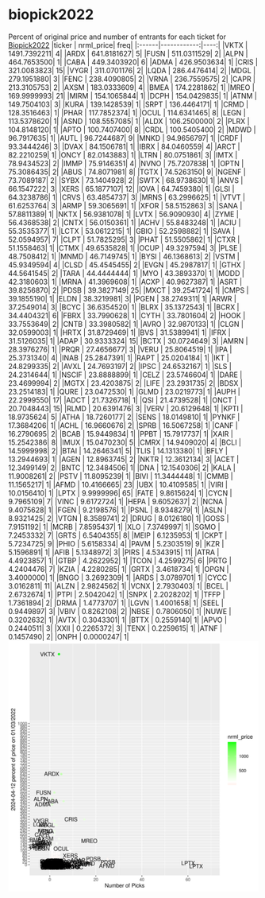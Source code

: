 # biopick2022
Percent of original price and number of entrants for each ticket for [Biopick2022](https://twitter.com/hashtag/Biopick2022)
|ticker |   nrml_price| freq|
|:------|------------:|----:|
|VKTX   | 1491.7392211|    4|
|ARDX   |  641.8181627|    5|
|FUSN   |  511.0311529|    2|
|ALPN   |  464.7653500|    1|
|CABA   |  449.3403920|    6|
|ADMA   |  426.9503634|    1|
|CRIS   |  321.0083823|   15|
|VYGR   |  311.0701176|    2|
|LQDA   |  286.4476414|    2|
|MDGL   |  279.1951880|    3|
|FENC   |  238.4090805|    2|
|VRNA   |  236.7559575|    2|
|CAPR   |  213.3105753|    2|
|AXSM   |  183.0333609|    4|
|BMEA   |  174.2281862|    1|
|MREO   |  169.9999993|   21|
|MIRM   |  154.1065844|    1|
|DCPH   |  154.0429835|    1|
|ATNM   |  149.7504103|    3|
|KURA   |  139.1428539|    1|
|SRPT   |  136.4464171|    1|
|CRMD   |  128.3516463|    1|
|PHAR   |  117.7852374|    1|
|OCUL   |  114.6341465|    8|
|LEGN   |  113.5378620|    1|
|ASND   |  108.5557085|    1|
|ALDX   |  106.2500000|    2|
|PLRX   |  104.8148120|    1|
|APTO   |  100.7407400|    8|
|CRDL   |  100.5405400|    2|
|MDWD   |   96.7917635|    1|
|AUTL   |   96.7244687|    9|
|MNKD   |   94.9656797|    1|
|CRDF   |   93.3444246|    3|
|DVAX   |   84.1506781|    1|
|IBRX   |   84.0460559|    4|
|ARCT   |   82.2210259|    1|
|ONCY   |   82.0143883|    1|
|LTRN   |   80.0751861|    3|
|IMTX   |   78.9434523|    2|
|IMMP   |   75.9146351|    4|
|NVNO   |   75.7207838|    1|
|OPTN   |   75.3086435|    2|
|ABUS   |   74.8071981|    8|
|TGTX   |   74.5263150|    9|
|NGENF  |   73.7089187|    2|
|SYBX   |   73.1404928|    2|
|SWTX   |   68.9738630|    1|
|ANVS   |   66.1547222|    3|
|XERS   |   65.1877107|   12|
|IOVA   |   64.7459380|    1|
|GLSI   |   64.3238786|    1|
|CRVS   |   63.4854737|    3|
|MRNS   |   63.2996625|    1|
|VTVT   |   61.6253764|    3|
|ARMP   |   59.3065691|    1|
|XFOR   |   58.5152863|    3|
|SANA   |   57.8811389|    1|
|NKTX   |   56.9381078|    1|
|LVTX   |   56.9090930|    4|
|ZYME   |   56.4368538|    2|
|CNTX   |   56.0150361|    1|
|ACHV   |   55.8483248|    1|
|ACIU   |   55.3535377|    1|
|LCTX   |   53.0612215|    1|
|GBIO   |   52.2598882|    1|
|SAVA   |   52.0594957|    7|
|CLPT   |   51.7825295|    3|
|PHAT   |   51.5505862|    1|
|CTXR   |   51.1558463|    1|
|CTMX   |   49.6535828|    1|
|OCUP   |   49.3297594|    3|
|PLSE   |   48.7508412|    1|
|MNMD   |   46.7149745|    1|
|BYSI   |   46.1368613|    2|
|VSTM   |   45.9349594|    4|
|CLSD   |   45.4545455|    2|
|EVGN   |   45.2987817|    1|
|GTHX   |   44.5641545|    2|
|TARA   |   44.4444444|    1|
|MYO    |   43.3893370|    1|
|MODD   |   42.3180603|    1|
|MRNA   |   41.3969608|    1|
|ACXP   |   40.9627387|    1|
|ASRT   |   39.8256870|    2|
|PDSB   |   39.3827149|   25|
|MXCT   |   39.2541724|    1|
|CMPS   |   39.1855190|    1|
|ELDN   |   38.3219981|    3|
|PGEN   |   38.2749311|    1|
|ARWR   |   37.2549014|    3|
|BCYC   |   36.6354520|    1|
|BLRX   |   35.1372543|    1|
|BCRX   |   34.4404321|    6|
|FBRX   |   33.7990628|    1|
|CYTH   |   33.7801604|    2|
|HOOK   |   33.7553649|    2|
|CNTB   |   33.3980582|    1|
|AVRO   |   32.9870133|    1|
|CLGN   |   32.0599003|    1|
|HRTX   |   31.8729469|    1|
|BVS    |   31.5389941|    1|
|IFRX   |   31.5126035|    1|
|ADAP   |   30.9333324|   15|
|BCTX   |   30.0724649|    3|
|AMRN   |   28.3976276|    1|
|PRQR   |   27.4656677|    3|
|VERU   |   25.8064519|    1|
|IPA    |   25.3731340|    4|
|INAB   |   25.2847391|    1|
|RAPT   |   25.0204184|    1|
|IKT    |   24.8299335|    2|
|AVXL   |   24.7693197|    2|
|IPSC   |   24.6532167|    1|
|SLS    |   24.2314644|    1|
|NSCIF  |   23.8888899|    1|
|CELZ   |   23.5746604|    1|
|DARE   |   23.4699994|    2|
|MGTX   |   23.4203875|    2|
|LIFE   |   23.2931735|    2|
|BDSX   |   23.2514183|    1|
|QURE   |   23.0472530|    1|
|GLMD   |   23.0219773|    1|
|AUPH   |   22.2999550|   17|
|ADCT   |   21.7326718|    1|
|QSI    |   21.4739528|    1|
|ONCT   |   20.7048443|   15|
|RLMD   |   20.6391476|    3|
|VERV   |   20.6129648|    1|
|KPTI   |   18.9735624|    5|
|ATHA   |   18.7260177|    2|
|SENS   |   18.0149810|    1|
|PYNKF  |   17.3684206|    1|
|ACHL   |   16.9660676|    2|
|SPRB   |   16.5067258|    1|
|CANF   |   16.2790695|    2|
|BCAB   |   15.9449834|    1|
|PPBT   |   15.7917737|    1|
|XAIR   |   15.2542386|    8|
|IMUX   |   15.0470230|    5|
|CMRX   |   14.9409020|    4|
|BCLI   |   14.5999998|    2|
|BTAI   |   14.2646341|    5|
|TLIS   |   14.1313380|    1|
|BFLY   |   13.2944693|    1|
|AGEN   |   12.8963745|    2|
|NKTR   |   12.3612134|    3|
|ACET   |   12.3499149|    2|
|BNTC   |   12.3484506|    1|
|DNA    |   12.1540306|    2|
|KALA   |   11.9008261|    2|
|PSTV   |   11.8095239|    1|
|BIVI   |   11.3444448|    1|
|CMMB   |   11.1565217|    1|
|AFMD   |   10.4166665|   23|
|UBX    |   10.4109585|    1|
|VIRI   |   10.0156410|    1|
|LPTX   |    9.9999996|   65|
|FATE   |    9.8615624|    1|
|CYCN   |    9.7965109|    7|
|VINC   |    9.6172724|    1|
|HEPA   |    9.6052637|    2|
|NCNA   |    9.4075628|    1|
|FGEN   |    9.2198576|    1|
|PSNL   |    8.9348279|    1|
|ASLN   |    8.9321425|    2|
|VTGN   |    8.3589741|    2|
|DRUG   |    8.0126180|    1|
|GOSS   |    7.9151192|    1|
|MCRB   |    7.8595437|    1|
|XLO    |    7.3749997|    1|
|SGMO   |    7.2453332|    7|
|GRTS   |    6.5404355|    8|
|MEIP   |    6.1235953|    1|
|CKPT   |    5.7234725|    9|
|PHIO   |    5.6158334|    4|
|PAVM   |    5.2303519|    9|
|KZR    |    5.1596891|    1|
|AFIB   |    5.1348972|    3|
|PIRS   |    4.5343915|   11|
|ATRA   |    4.4923857|    1|
|GTBP   |    4.2622952|    1|
|TCON   |    4.2599275|    6|
|PRTG   |    4.2404476|    7|
|KZIA   |    4.2280285|    1|
|GRTX   |    3.4618734|    1|
|OPGN   |    3.4000000|    1|
|BNGO   |    3.2692309|    1|
|ARDS   |    3.0789701|    1|
|CYCC   |    3.0162811|   11|
|ALZN   |    2.9824562|    1|
|VCNX   |    2.7930403|    1|
|BCEL   |    2.6732674|    1|
|PTPI   |    2.5042042|    1|
|SNPX   |    2.2028202|    1|
|TFFP   |    1.7361894|    2|
|DRMA   |    1.4773707|    1|
|LGVN   |    1.4001658|    1|
|SEEL   |    0.9449897|    3|
|VBIV   |    0.8262108|    2|
|NBSE   |    0.7806050|    1|
|NUWE   |    0.3202632|    1|
|AVTX   |    0.3043301|    1|
|BTTX   |    0.2559140|    1|
|APVO   |    0.2440511|    3|
|XXII   |    0.2265372|    3|
|TENX   |    0.2259615|    1|
|ATNF   |    0.1457490|    2|
|ONPH   |    0.0000247|    1|
![retvspicks](biopicks.png?raw=true)
